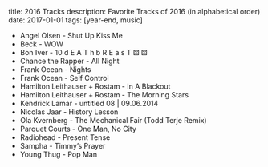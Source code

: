 title: 2016 Tracks
description: Favorite Tracks of 2016 (in alphabetical order)
date: 2017-01-01
tags: [year-end, music]

- Angel Olsen - Shut Up Kiss Me
- Beck - WOW
- Bon Iver - 10 d E A T h b R E a s T ⚄ ⚄
- Chance the Rapper - All Night
- Frank Ocean - Nights
- Frank Ocean - Self Control
- Hamilton Leithauser + Rostam - In A Blackout
- Hamilton Leithauser + Rostam - The Morning Stars
- Kendrick Lamar - untitled 08 | 09.06.2014
- Nicolas Jaar - History Lesson
- Ola Kvernberg - The Mechanical Fair (Todd Terje Remix)
- Parquet Courts - One Man, No City
- Radiohead - Present Tense
- Sampha - Timmy’s Prayer
- Young Thug - Pop Man
